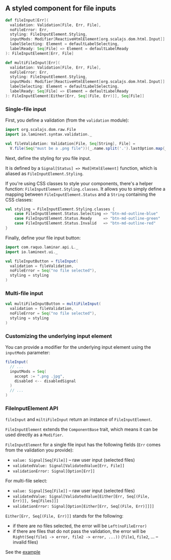 ## A styled component for file inputs

```scala
def fileInput[Err](
  validation: Validation[File, Err, File],
  noFileError: Err,
  styling: FileInputElement.Styling,
  inputMods: Modifier[ReactiveHtmlElement[org.scalajs.dom.html.Input]] = emptyMod,
  labelSelecting: Element = defaultLabelSelecting,
  labelReady: Seq[File] => Element = defaultLabelReady
): FileInputElement[Err, File]
```

```scala
def multiFileInput[Err](
  validation: Validation[File, Err, File],
  noFileError: Err,
  styling: FileInputElement.Styling,
  inputMods: Modifier[ReactiveHtmlElement[org.scalajs.dom.html.Input]] = emptyMod,
  labelSelecting: Element = defaultLabelSelecting,
  labelReady: Seq[File] => Element = defaultLabelReady
): FileInputElement[Either[Err, Seq[(File, Err)]], Seq[File]]
```

### Single-file input

First, you define a validation (from the `validation` module):

```scala
import org.scalajs.dom.raw.File
import io.laminext.syntax.validation._

val fileValidation: Validation[File, Seq[String], File] =
  V.file(Seq("must be a .png file"))(_.name.split('.').lastOption.map(_.toLowerCase).contains("png"))
```

Next, define the styling for you file input. 

It is defined by a `Signal[Status] => Mod[HtmlElement]` function, which is aliased as `FileInputElement.Styling`.

If you're using CSS classes to style your components, there's a helper function: `FileInputElement.Styling.classes`. 
It allows you to simply define a mapping between `FileInputElement.Status` and a `String` containing the CSS classes: 

```scala
val styling = FileInputElement.Styling.classes {
    case FileInputElement.Status.Selecting => "btn-md-outline-blue"
    case FileInputElement.Status.Ready     => "btn-md-outline-green"
    case FileInputElement.Status.Invalid   => "btn-md-outline-red"
}
```

Finally, define your file input button:

```scala
import com.raquo.laminar.api.L._
import io.laminext.ui._

val fileInputButton = fileInput(
  validation = fileValidation,
  noFileError = Seq("no file selected"),
  styling = styling
)
```

### Multi-file input

```scala
val multiFileInputButton = multiFileInput(
  validation = fileValidation,
  noFileError = Seq("no file selected"),
  styling = styling
)
```

### Customizing the underlying input element

You can provide a modifier for the underlying input element using the
`inputMods` parameter:

```scala
fileInput(
  // ...
  inputMods = Seq(
    accept := ".png .jpg",
    disabled <-- disabledSignal
  )
  // ...
)
```

### FileInputElement API

`fileInput` and `miltiFileInput` return an instance of `FileInputElement`.

`FileInputElement` extends the `ComponentBase` trait, which means it can be used directly as a `Modifier`.

`FileInputElement` for a single file input  has the following fields (`Err` comes from the validation you provide):
 * `value: Signal[Seq[File]]` – raw user input (selected files)
 * `validatedValue: Signal[ValidatedValue[Err, File]]` 
 * `validationError: Signal[Option[Err]]` 

For multi-file select:

* `value: Signal[Seq[File]]` – raw user input (selected files)
* `validatedValue: Signal[ValidatedValue[Either[Err, Seq[(File, Err)]], Seq[Files]]]`
* `validationError: Signal[Option[Either[Err, Seq[(File, Err)]]]]`

`Either[Err, Seq[(File, Err)]]` stands for the following:

* if there are no files selected, the error will be `Left(noFileError)` 
* if there are files that do not pass the validation, the error will be 
  `Right(Seq(file1 -> error, file2 -> error, ...))` (`file1`, `file2`, ... – invalid files)


See the [example](/ui/example-file-input)
